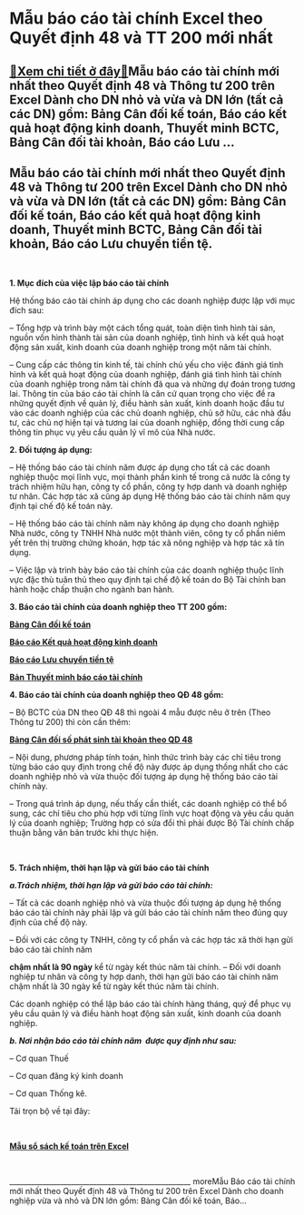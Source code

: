 Mẫu báo cáo tài chính Excel theo Quyết định 48 và TT 200 mới nhất
=================================================================

[:gift:Xem chi tiết ở đây:gift:](https://hddtvn.com/mau-bao-cao-tai-chinh-excel-theo-quyet-dinh-48-va-tt-200-moi-nhat/)Mẫu báo cáo tài chính mới nhất theo Quyết định 48 và Thông tư 200 trên Excel Dành cho DN nhỏ và vừa và DN lớn (tất cả các DN) gồm: Bảng Cân đối kế toán, Báo cáo kết quả hoạt động kinh doanh, Thuyết minh BCTC, Bảng Cân đối tài khoản, Báo cáo Lưu …
------------------------------------------------------------------------------------------------------------------------------------------------------------------------------------------------------------------------------------------------------



Mẫu báo cáo tài chính mới nhất theo Quyết định 48 và Thông tư 200 trên Excel Dành cho DN nhỏ và vừa và DN lớn (tất cả các DN) gồm: Bảng Cân đối kế toán, Báo cáo kết quả hoạt động kinh doanh, Thuyết minh BCTC, Bảng Cân đối tài khoản, Báo cáo Lưu chuyển tiền tệ.
----------------------------------------------------------------------------------------------------------------------------------------------------------------------------------------------------------------------------------------------------------------------


   

**1. Mục đích của việc lập báo cáo tài chính**


Hệ thống báo cáo tài chính áp dụng cho các doanh nghiệp được lập với mục đích sau:


– Tổng hợp và trình bày một cách tổng quát, toàn diện tình hình tài sản, nguồn vốn hình thành tài sản của doanh nghiệp, tình hình và kết quả hoạt động sản xuất, kinh doanh của doanh nghiệp trong một năm tài chính.


– Cung cấp các thông tin kinh tế, tài chính chủ yếu cho việc đánh giá tình hình và kết quả hoạt động của doanh nghiệp, đánh giá tình hình tài chính của doanh nghiệp trong năm tài chính đã qua và những dự đoán trong tương lai. Thông tin của báo cáo tài chính là căn cứ quan trọng cho việc đề ra những quyết định về quản lý, điều hành sản xuất, kinh doanh hoặc đầu tư vào các doanh nghiệp của các chủ doanh nghiệp, chủ sở hữu, các nhà đầu tư, các chủ nợ hiện tại và tương lai của doanh nghiệp, đồng thời cung cấp thông tin phục vụ yêu cầu quản lý vĩ mô của Nhà nước.


**2. Đối tượng áp dụng:**


– Hệ thống báo cáo tài chính năm được áp dụng cho tất cả các doanh nghiệp thuộc mọi lĩnh vực, mọi thành phần kinh tế trong cả nước là công ty trách nhiệm hữu hạn, công ty cổ phần, công ty hợp danh và doanh nghiệp tư nhân. Các hợp tác xã cũng áp dụng Hệ thống báo cáo tài chính năm quy định tại chế độ kế toán này.


– Hệ thống báo cáo tài chính năm này không áp dụng cho doanh nghiệp Nhà nước, công ty TNHH Nhà nước một thành viên, công ty cổ phần niêm yết trên thị trường chứng khoán, hợp tác xã nông nghiệp và hợp tác xã tín dụng.


– Việc lập và trình bày báo cáo tài chính của các doanh nghiệp thuộc lĩnh vực đặc thù tuân thủ theo quy định tại chế độ kế toán do Bộ Tài chính ban hành hoặc chấp thuận cho ngành ban hành.


**3. Báo cáo tài chính của doanh nghiệp theo TT 200 gồm:**






[**Bảng Cân đối kế toán**](# "mẫu bảng cân đối kế toán")



[**Báo cáo Kết quả hoạt động kinh doanh**](# "mẫu báo cáo kết quả hoạt động kinh doanh")



[**Báo cáo Lưu chuyển tiền tệ**](# "báo cáo lưu chuyển tiền tệ trực tiếp")



[**Bản Thuyết minh báo cáo tài chính**](# "bản thuyết mình báo cáo tài chính")



**4. Báo cáo tài chính của doanh nghiệp theo QĐ 48 gồm:**


– Bộ BCTC của DN theo QĐ 48 thì ngoài 4 mẫu được nêu ở trên (Theo Thông tư 200) thì còn cần thêm: 


[**Bảng Cân đối số phát sinh tài khoản **theo QD 48****](# "bảng cân đối số phát sinh tài khoản theo qđ 48")



– Nội dung, phương pháp tính toán, hình thức trình bày các chỉ tiêu trong từng báo cáo quy định trong chế độ này được áp dụng thống nhất cho các doanh nghiệp nhỏ và vừa thuộc đối tượng áp dụng hệ thống báo cáo tài chính này.


– Trong quá trình áp dụng, nếu thấy cần thiết, các doanh nghiệp có thể bổ sung, các chỉ tiêu cho phù hợp với từng lĩnh vực hoạt động và yêu cầu quản lý của doanh nghiệp; Trường hợp có sửa đổi thì phải được Bộ Tài chính chấp thuận bằng văn bản trước khi thực hiện.  

   

**5. Trách nhiệm, thời hạn lập và gửi báo cáo tài chính**


***a.Trách nhiệm, thời hạn lập và gửi báo cáo tài chính:***


– Tất cả các doanh nghiệp nhỏ và vừa thuộc đối tượng áp dụng hệ thống báo cáo tài chính này phải lập và gửi báo cáo tài chính năm theo đúng quy định của chế độ này.


– Đối với các công ty TNHH, công ty cổ phần và các hợp tác xã thời hạn gửi báo cáo tài chính năm 

**chậm nhất là 90 ngày** kể từ ngày kết thúc năm tài chính.
– Đối với doanh nghiệp tư nhân và công ty hợp danh, thời hạn gửi báo cáo tài chính năm chậm nhất là 30 ngày kể từ ngày kết thúc năm tài chính.


Các doanh nghiệp có thể lập báo cáo tài chính hàng tháng, quý để phục vụ yêu cầu quản lý và điều hành hoạt động sản xuất, kinh doanh của doanh nghiệp.


***b. Nơi nhận báo cáo tài chính năm  được quy định như sau:***  

– Cơ quan Thuế  

– Cơ quan đăng ký kinh doanh  

– Cơ quan Thống kê.



  

Tải trọn bộ về tại đây:  

  

[**Mẫu sổ sách kế toán trên Excel**](# "mẫu sổ sách kế toán trên excel theo quyết định 48")


  

\_\_\_\_\_\_\_\_\_\_\_\_\_\_\_\_\_\_\_\_\_\_\_\_\_\_\_\_\_\_\_\_\_\_\_\_\_\_\_\_\_\_\_\_\_\_\_\_\_\_
moreMẫu Báo cáo tài chính mới nhất theo Quyết định 48 và Thông tư 200 trên Excel Dành cho doanh nghiệp vừa và nhỏ và DN lớn gồm: Bảng Cân đối kế toán, Báo…

